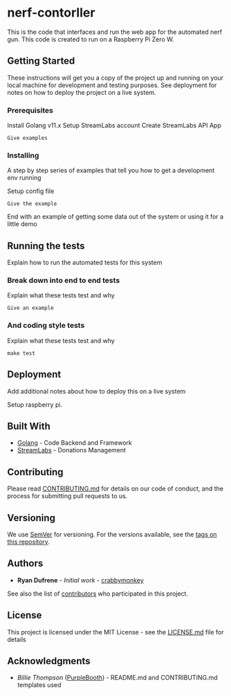 # nerf-contorller
This is the code that interfaces and run the web app for the automated nerf gun. This code is created to run on a Raspberry Pi Zero W.

## Getting Started

These instructions will get you a copy of the project up and running on your local machine for development and testing purposes. See deployment for notes on how to deploy the project on a live system.

### Prerequisites

Install Golang v11.x
Setup StreamLabs account
Create StreamLabs API App

```
Give examples
```

### Installing

A step by step series of examples that tell you how to get a development env running

Setup config file
```
Give the example
```

End with an example of getting some data out of the system or using it for a little demo

## Running the tests

Explain how to run the automated tests for this system

### Break down into end to end tests

Explain what these tests test and why

```
Give an example
```

### And coding style tests

Explain what these tests test and why

```
make test
```

## Deployment

Add additional notes about how to deploy this on a live system

Setup raspberry pi.

## Built With

* [Golang](https://golang.org/) - Code Backend and Framework
* [StreamLabs](https://streamlabs.com/) - Donations Management

## Contributing

Please read [CONTRIBUTING.md](https://github.com/crabbymonkey/nerf-contorller/blob/master/CONTRIBUTING.md) for details on our code of conduct, and the process for submitting pull requests to us.

## Versioning

We use [SemVer](http://semver.org/) for versioning. For the versions available, see the [tags on this repository](https://github.com/crabbymonkey/nerf-contorller/tags). 

## Authors

* **Ryan Dufrene** - *Initial work* - [crabbymonkey](https://github.com/crabbymonkey)

See also the list of [contributors](https://github.com/crabbymonkey/nerf-contorller/contributors) who participated in this project.

## License

This project is licensed under the MIT License - see the [LICENSE.md](LICENSE.md) file for details

## Acknowledgments

* *Billie Thompson* ([PurpleBooth](https://github.com/PurpleBooth)) - README.md and CONTRIBUTING.md templates used
